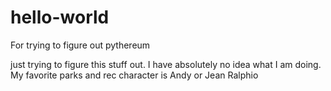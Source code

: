 # hello-world

For trying to figure out pythereum

just trying to figure this stuff out. I have absolutely no idea what I am doing.
My favorite parks and rec character is Andy or Jean Ralphio
